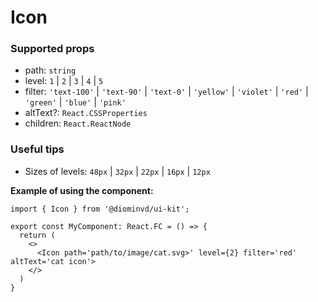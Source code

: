 # Icon

### Supported props
- path: `string`
- level: `1` | `2` | `3` | `4` | `5`
- filter: `'text-100'` | `'text-90'` | `'text-0'` | `'yellow'` | `'violet'` | `'red'` | `'green'` | `'blue'` | `'pink'`
- altText?: `React.CSSProperties`
- children: `React.ReactNode`

### Useful tips

- Sizes of levels: `48px` | `32px` | `22px` | `16px` | `12px`

**Example of using the component:**

```tsx
import { Icon } from '@diominvd/ui-kit';

export const MyComponent: React.FC = () => {
  return (
    <>
      <Icon path='path/to/image/cat.svg>' level={2} filter='red' altText='cat icon'>
    </>
  )
}
```